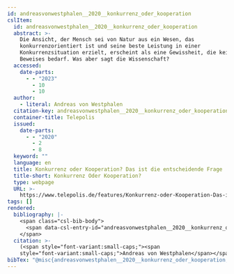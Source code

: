 ```yaml
---
id: andreasvonwestphalen__2020__konkurrenz_oder_kooperation
cslItem:
  id: andreasvonwestphalen__2020__konkurrenz_oder_kooperation
  abstract: >-
    Die Ansicht, der Mensch sei von Natur aus ein Wesen, das
    konkurrenzorientiert ist und seine beste Leistung in einer
    Konkurrenzsituation erzielt, erscheint als eine Gewissheit, die keines
    Beweises bedarf. Was aber sagt die Wissenschaft?
  accessed:
    date-parts:
      - - "2023"
        - 10
        - 10
  author:
    - literal: Andreas von Westphalen
  citation-key: andreasvonwestphalen__2020__konkurrenz_oder_kooperation
  container-title: Telepolis
  issued:
    date-parts:
      - - "2020"
        - 2
        - 8
  keyword: ""
  language: en
  title: Konkurrenz oder Kooperation? Das ist die entscheidende Frage
  title-short: Konkurrenz Oder Kooperation?
  type: webpage
  URL: >-
    https://www.telepolis.de/features/Konkurrenz-oder-Kooperation-Das-ist-die-entscheidende-Frage-4647091.html
tags: []
rendered:
  bibliography: |-
    <span class="csl-bib-body">
      <span data-csl-entry-id="andreasvonwestphalen__2020__konkurrenz_oder_kooperation" class="csl-entry"><span class='author-bib'>Andreas von Westphalen</span>. <span class='date-bib'>(2020, Februar 8)</span>. <span class='title'><b><i>Konkurrenz oder Kooperation? Das ist die entscheidende Frage</i></b></span>. Telepolis. <span class='URL'><a href='https://www.telepolis.de/features/Konkurrenz-oder-Kooperation-Das-ist-die-entscheidende-Frage-4647091.html'>LINK</a></span></span>
    </span>
  citation: >-
    (<span style="font-variant:small-caps;"><span
    style="font-variant:small-caps;">Andreas von Westphalen</span></span>, 2020)
bibTex: "@misc{andreasvonwestphalen__2020__konkurrenz_oder_kooperation,\n\tnote = {[Online; accessed 2023-10-10]},\n\tauthor = {{Andreas von Westphalen}},\n\tyear = {2020},\n\tmonth = {feb 8},\n\ttitle = {Konkurrenz oder {Kooperation}? {Das} ist die entscheidende {Frage}},\n\turl = {https://www.telepolis.de/features/Konkurrenz-oder-Kooperation-Das-ist-die-entscheidende-Frage-4647091.html},\n\thowpublished = {https://www.telepolis.de/features/Konkurrenz-oder-Kooperation-Das-ist-die-entscheidende-Frage-4647091.html},\n}\n\n"
---
```

